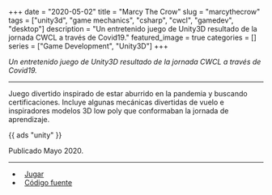 +++ 
date = "2020-05-02"
title = "Marcy The Crow"
slug = "marcythecrow"
tags = ["unity3d", "game mechanics", "csharp", "cwcl", "gamedev", "desktop"]
description = "Un entretenido juego de Unity3D resultado de la jornada CWCL a través de Covid19."
featured_image = true
categories = []
series = ["Game Development", "Unity3D"]
+++

<p>
<em>Un entretenido juego de Unity3D resultado de la jornada CWCL a través de Covid19.</em>
</p>
<hr>
<p>
    Juego divertido inspirado de estar aburrido en la pandemia y buscando certificaciones. Incluye algunas mecánicas divertidas de vuelo e inspiradores modelos 3D low poly que conformaban la jornada de aprendizaje.
</p>
{{ ads "unity" }}
<p>Publicado Mayo 2020.</p>
<hr>
<ul>
	<li><i class="fa fa-terminal"></i>&nbsp; <a href="http://gestyy.com/etTorL">Jugar</a></li>
	<li><i class="fa fa-download"></i>&nbsp; <a href="#" class="disabled-link">Código fuente</a></li>
</ul>